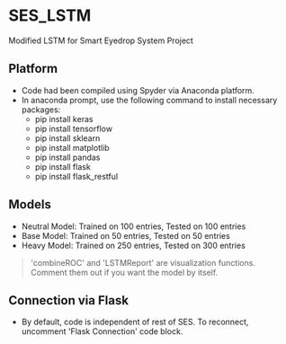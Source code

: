 # SES_LSTM
Modified LSTM for Smart Eyedrop System Project

## Platform
- Code had been compiled using Spyder via Anaconda platform. 
- In anaconda prompt, use the following command to install necessary packages:
	- pip install keras 
	- pip install tensorflow
	- pip install sklearn
	- pip install matplotlib
	- pip install pandas
	- pip install flask
	- pip install flask_restful
           
## Models
- Neutral Model: Trained on 100 entries, Tested on 100 entries
- Base Model: Trained on 50 entries, Tested on 50 entries
- Heavy Model: Trained on 250 entries, Tested on 300 entries
> 'combineROC' and 'LSTMReport' are visualization functions. Comment them out if you want the model by itself.

## Connection via Flask
- By default, code is independent of rest of SES. To reconnect, uncomment 'Flask Connection' code block.
